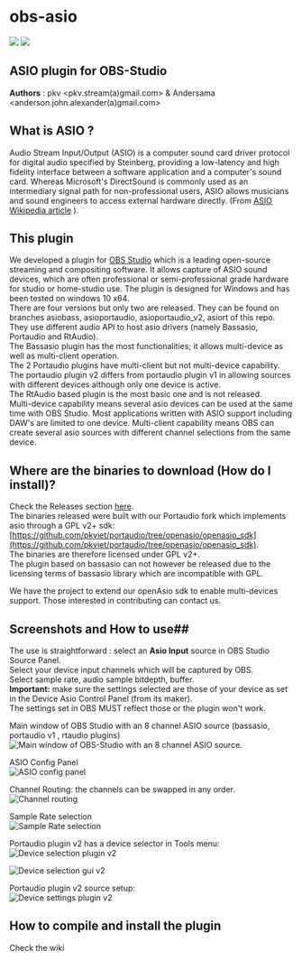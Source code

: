 # obs-asio
![](/images/obs_icon_very_small.png)  ![](/images/TECH_ASIOsmall.png)

## ASIO plugin for OBS-Studio ##

**Authors** :  pkv <pkv.stream(a)gmail.com> & Andersama <anderson.john.alexander(a)gmail.com>

## What is ASIO ? ##
Audio Stream Input/Output (ASIO) is a computer sound card driver protocol for digital audio specified by Steinberg, providing a low-latency and high fidelity interface between a software application and a computer's sound card. Whereas Microsoft's DirectSound is commonly used as an intermediary signal path for non-professional users, ASIO allows musicians and sound engineers to access external hardware directly. (From [ASIO Wikipedia article](https://en.wikipedia.org/wiki/Audio_Stream_Input/Output) ).

## This plugin ##
We developed a plugin for [OBS Studio](https://obsproject.com/) which is a leading open-source streaming and compositing software.
It allows capture of ASIO sound devices, which are often professional or semi-professional grade hardware for studio or home-studio use. The plugin is designed for Windows and has been tested on windows 10 x64.    
There are four versions but only two are released. They can be found on branches asiobass, asioportaudio, asioportaudio_v2, asiort of this repo.    
They use different audio API to host asio drivers (namely Bassasio, Portaudio and RtAudio).    
The Bassasio plugin has the most functionalities; it allows multi-device as well as multi-client operation.    
The 2 Portaudio plugins have multi-client but not multi-device capability.
The portaudio plugin v2 differs from portaudio plugin v1 in allowing sources with different devices although only one device is active.    
The RtAudio based plugin is the most basic one and is not released.     
Multi-device capability means several asio devices can be used at the same time with OBS Studio. Most applications written with ASIO support including DAW's are limited to one device.
Multi-client capability means OBS can create several asio sources with different channel selections from the same device.    

## Where are the binaries to download (How do I install)? ##
Check the Releases section [here](https://github.com/pkviet/obs-asio/releases).  
The binaries released were built with our Portaudio fork which implements asio through a GPL v2+ sdk:  
[https://github.com/pkviet/portaudio/tree/openasio/openasio_sdk](https://github.com/pkviet/portaudio/tree/openasio/openasio_sdk).  
The binaries are therefore licensed under GPL v2+.  
The plugin based on bassasio can not however be released due to the licensing terms of bassasio library which are incompatible with GPL.
  
We have the project to extend our openAsio sdk to enable multi-devices support. Those interested in contributing can contact us.  

## Screenshots and How to use##
The use is straightforward : select an **Asio Input** source in OBS Studio Source Panel.    
Select your device input channels which will be captured by OBS.    
Select sample rate, audio sample bitdepth, buffer.    
**Important:** make sure the settings selected are those of your device as set in the Device Asio Control Panel (from its maker).    
The settings set in OBS MUST reflect those or the plugin won't work.    

Main window of OBS Studio with an 8 channel ASIO source (bassasio, portaudio v1 , rtaudio plugins)    
![Main window of OBS-Studio with an 8 channel ASIO source.](/images/asio1.jpg) 

ASIO Config Panel    
![ASIO config panel](/images/asio2medium.jpg)

Channel Routing: the channels can be swapped in any order.        
![Channel routing](/images/asio3medium.jpg) 

Sample Rate selection    
![Sample Rate selection](/images/asio4medium.jpg)

Portaudio plugin v2 has a device selector in Tools menu:     
![Device selection plugin v2](/images/port1.jpg)

![Device selection gui v2](/images/obs64_2018-09-21_05-09-35.png)

Portaudio plugin v2 source setup:    
![Device settings plugin v2](/images/port2.png)

## How to compile and install the plugin ##

Check the wiki
